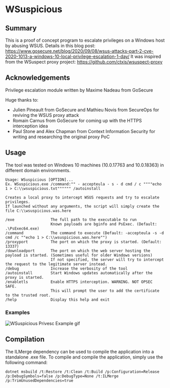 # WSuspicious

## Summary
This is a proof of concept program to escalate privileges on a Windows host by abusing WSUS.
Details in this blog post: https://www.gosecure.net/blog/2020/09/08/wsus-attacks-part-2-cve-2020-1013-a-windows-10-local-privilege-escalation-1-day/
It was inspired from the WSuspect proxy project: https://github.com/ctxis/wsuspect-proxy

## Acknowledgements
Privilege escalation module written by Maxime Nadeau from GoSecure

Huge thanks to:
* Julien Pineault from GoSecure and Mathieu Novis from ‎SecureOps for reviving the WSUS proxy attack
* Romain Carnus from GoSecure for coming up with the HTTPS interception idea
* Paul Stone and Alex Chapman from Context Information Security for writing and researching the original proxy PoC

## Usage
The tool was tested on Windows 10 machines (10.0.17763 and 10.0.18363) in different domain environments.

```
Usage: WSuspicious [OPTION]...
Ex. WSuspicious.exe /command:"" - accepteula - s - d cmd / c """"echo 1 > C:\\wsuspicious.txt"""""" /autoinstall

Creates a local proxy to intercept WSUS requests and try to escalate privileges.
If launched without any arguments, the script will simply create the file C:\\wsuspicious.was.here

/exe                The full path to the executable to run
				    Known payloads are bginfo and PsExec. (Default: .\PsExec64.exe)
/command            The command to execute (Default: -accepteula -s -d cmd /c ""echo 1 > C:\\wsuspicious.was.here"")
/proxyport          The port on which the proxy is started. (Default: 13337)
/downloadport       The port on which the web server hosting the payload is started. (Sometimes useful for older Windows versions)
				    If not specified, the server will try to intercept the request to the legitimate server instead.
/debug              Increase the verbosity of the tool
/autoinstall        Start Windows updates automatically after the proxy is started.
/enabletls          Enable HTTPS interception. WARNING. NOT OPSEC SAFE. 
				    This will prompt the user to add the certificate to the trusted root.
/help               Display this help and exit
```

### Examples
![WSuspicious Privesc Example gif](https://raw.githubusercontent.com/GoSecure/WSuspicious/master/docs/privesc.gif)

## Compilation
The ILMerge dependency can be used to compile the application into a standalone .exe file.
To compile and compile the application, simply use the following command:
```
dotnet msbuild /t:Restore /t:Clean /t:Build /p:Configuration=Release /p:DebugSymbols=false /p:DebugType=None /t:ILMerge /p:TrimUnusedDependencies=true
